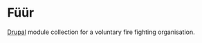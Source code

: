 Füür
====

[Drupal][] module collection for a voluntary fire fighting organisation.


[Drupal]: https://www.drupal.org/
